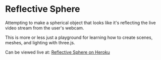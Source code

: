 # Reflective Sphere

Attempting to make a spherical object that looks like it's reflecting the live video stream from the user's webcam.

This is more or less just a playground for learning how to create scenes, meshes, and lighting with three.js.

Can be viewed live at: [Reflective Sphere on Heroku](https://reflectivesphere.herokuapp.com/)